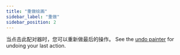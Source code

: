```yaml
---
title: "重做绘画"
sidebar_label: "重做"
sidebar_position: 2
---
```


当点击此配对器时，您可以重新做最后的操作。 See the [undo painter](undo) for undoing your last action.
